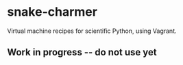 snake-charmer
=============

Virtual machine recipes for scientific Python, using Vagrant.

## Work in progress -- do not use yet


